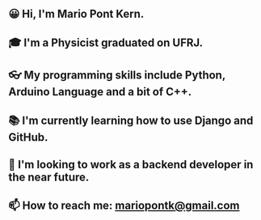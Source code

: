 ## 😀 Hi, I'm Mario Pont Kern.
## 🎓 I'm a Physicist graduated on UFRJ.
## 👓 My programming skills include Python, Arduino Language and a bit of C++.
## 📚 I'm currently learning how to use Django and GitHub.
## 🏢 I'm looking to work as a backend developer in the near future.
## 📫 How to reach me: mariopontk@gmail.com

<!--
- ⚡ Fun fact: ...
-->
